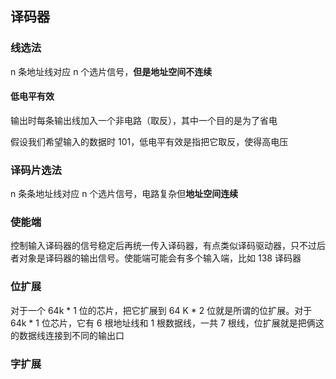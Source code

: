 ## 译码器
### 线选法
n 条地址线对应 n 个选片信号，**但是地址空间不连续**

#### 低电平有效
输出时每条输出线加入一个非电路（取反），其中一个目的是为了省电

假设我们希望输入的数据时 101，低电平有效是指把它取反，使得高电压

### 译码片选法
n 条条地址线对应 n 个选片信号，电路复杂但**地址空间连续**

### 使能端
控制输入译码器的信号稳定后再统一传入译码器，有点类似译码驱动器，只不过后者对象是译码器的输出信号。使能端可能会有多个输入端，比如 138 译码器

### 位扩展
对于一个 64k * 1 位的芯片，把它扩展到 64 K * 2 位就是所谓的位扩展。对于 64k * 1 位芯片，它有 6 根地址线和 1 根数据线，一共 7 根线，位扩展就是把俩这的数据线连接到不同的输出口
### 字扩展




 